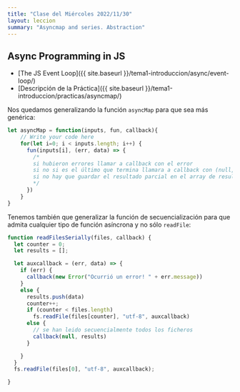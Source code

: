 ```yaml
---
title: "Clase del Miércoles 2022/11/30"
layout: leccion
summary: "Asyncmap and series. Abstraction"
---
```


## Async Programming in JS

* [The JS Event Loop]({{ site.baseurl }}/tema1-introduccion/async/event-loop/)
* [Descripción de la Práctica]({{ site.baseurl }}/tema1-introduccion/practicas/asyncmap/)

Nos quedamos generalizando la función `asyncMap` para que sea más genérica:

```js
let asyncMap = function(inputs, fun, callback){
    // Write your code here
    for(let i=0; i < inputs.length; i++) {
      fun(inputs[i], (err, data) => {
        /*
        si hubieron errores llamar a callback con el error
        si no si es el último que termina llamara a callback con (null, array de resultados)
        si no hay que guardar el resultado parcial en el array de resultados
        */
      })
    }
}
```

Tenemos también que generalizar la función de secuencialización para que admita cualquier tipo de función asíncrona y no sólo `readFile`:

```js
function readFilesSerially(files, callback) {
  let counter = 0;
  let results = [];

  let auxcallback = (err, data) => {
    if (err) {
      callback(new Error("Ocurrió un error! " + err.message))
    }
    else {
      results.push(data)
      counter++;
      if (counter < files.length)
        fs.readFile(files[counter], "utf-8", auxcallback)
      else {
        // se han leido secuencialmente todos los ficheros
        callback(null, results)
      }

    }
  }
  fs.readFile(files[0], "utf-8", auxcallback);

}
```